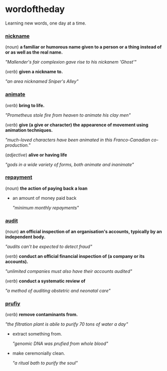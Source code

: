 # wordoftheday

Learning new words, one day at a time.

### [nickname](https://g.co/kgs/hTyqcr)

(_noun_) **a familiar or humorous name given to a person or a thing instead of or as well as the real name.**

_"Mallender's fair complexion gave rise to his nickanem 'Ghost'"_

(_verb_) **given a nickname to.**

_"an area nicknamed Sniper's Alley"_


### [animate](https://g.co/kgs/nXYhqj)

(_verb_) **bring to life.**

_"Prometheus stole fire from heaven to animate his clay men"_

(_verb_) **give (a give or character) the appearence of movement using animation techniques.**

_"much-loved characters have been animated in this Franco-Canadian co-production."_

(_adjective_) **alive or having life**

_"gods in a wide variety of forms, both animate and inanimate"_


### [repayment](https://g.co/kgs/vLdQ1W)

(_noun_) **the action of paying back a loan**

- an amount of money paid back

    _"minimum monthly repayments"_


### [audit](https://g.co/kgs/nV262N)

(_noun_) **an official inspection of an organisation's accounts, typically by an independent body.**

_"audits can't be expected to detect fraud"_

(_verb_) **conduct an official financial inspection of (a company or its accounts).**

_"unlimited companies must also have their accounts audited"_

(_verb_) **conduct a systematic review of**

_"a method of auditing obstetric and neonatal care"_


### [prufiy](https://g.co/kgs/xJHduL)

(_verb_) **remove contaminants from.**

_"the filtration plant is abile to purify 70 tons of water a day"_

- extract something from.

    _"genomic DNA was prufied from whole blood"_
- make ceremonially clean.

    _"a ritual bath to purify the soul"_
